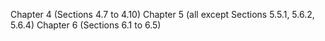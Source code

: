 Chapter 4 (Sections 4.7 to 4.10)
Chapter 5 (all except Sections 5.5.1, 5.6.2, 5.6.4)
Chapter 6 (Sections 6.1 to 6.5)


